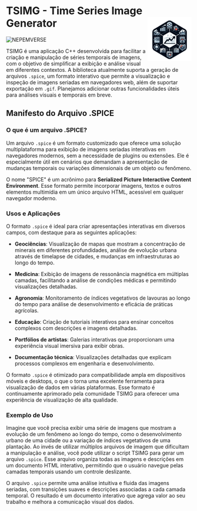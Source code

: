 # TSIMG - Time Series Image Generator <img src="doc/logo/tsimg.png" align="right" height="120/"/>

![NEPEMVERSE](https://img.shields.io/endpoint?url=https://nepemufsc.com/.netlify/functions/verser?project=tsimg-stamp&label=LatestVersion:&labelColor=5288ce&logo=nepemverse&logoColor=white&style=metallic&color=#9e2621&cacheSeconds=3600)


TSIMG é uma aplicação C++ desenvolvida para facilitar a criação e manipulação de séries temporais de imagens, com o objetivo de simplificar a exibição e análise visual em diferentes contextos. A biblioteca atualmente suporta a geração de arquivos `.spice`, um formato interativo que permite a visualização e inspeção de imagens seriadas em navegadores web, além de suportar exportação em `.gif`. Planejamos adicionar outras funcionalidades úteis para análises visuais e temporais em breve.

## Manifesto do Arquivo .SPICE

### O que é um arquivo .SPICE?

Um arquivo `.spice` é um formato customizado que oferece uma solução multiplataforma para exibição de imagens seriadas interativas em navegadores modernos, sem a necessidade de plugins ou extensões. Ele é especialmente útil em cenários que demandam a apresentação de mudanças temporais ou variações dimensionais de um objeto ou fenômeno.

O nome "SPICE" é um acrônimo para **Serialized Picture Interactive Content Environment**. Esse formato permite incorporar imagens, textos e outros elementos multimídia em um único arquivo HTML, acessível em qualquer navegador moderno.

### Usos e Aplicações

O formato `.spice` é ideal para criar apresentações interativas em diversos campos, com destaque para as seguintes aplicações:

- **Geociências**: Visualização de mapas que mostram a concentração de minerais em diferentes profundidades, análise de evolução urbana através de timelapse de cidades, e mudanças em infraestruturas ao longo do tempo.

- **Medicina**: Exibição de imagens de ressonância magnética em múltiplas camadas, facilitando a análise de condições médicas e permitindo visualizações detalhadas.

- **Agronomia**: Monitoramento de índices vegetativos de lavouras ao longo do tempo para análise de desenvolvimento e eficácia de práticas agrícolas.

- **Educação**: Criação de tutoriais interativos para ensinar conceitos complexos com descrições e imagens detalhadas.

- **Portfólios de artistas**: Galerias interativas que proporcionam uma experiência visual imersiva para exibir obras.

- **Documentação técnica**: Visualizações detalhadas que explicam processos complexos em engenharia e desenvolvimento.

O formato `.spice` é otimizado para compatibilidade ampla em dispositivos móveis e desktops, o que o torna uma excelente ferramenta para visualização de dados em várias plataformas. Esse formato é continuamente aprimorado pela comunidade TSIMG para oferecer uma experiência de visualização de alta qualidade.

### Exemplo de Uso

Imagine que você precisa exibir uma série de imagens que mostram a evolução de um fenômeno ao longo do tempo, como o desenvolvimento urbano de uma cidade ou a variação de índices vegetativos de uma plantação. Ao invés de utilizar múltiplos arquivos de imagem que dificultam a manipulação e análise, você pode utilizar o script TSIMG para gerar um arquivo `.spice`. Esse arquivo organiza todas as imagens e descrições em um documento HTML interativo, permitindo que o usuário navegue pelas camadas temporais usando um controle deslizante.

O arquivo `.spice` permite uma análise intuitiva e fluida das imagens seriadas, com transições suaves e descrições associadas a cada camada temporal. O resultado é um documento interativo que agrega valor ao seu trabalho e melhora a comunicação visual dos dados.

